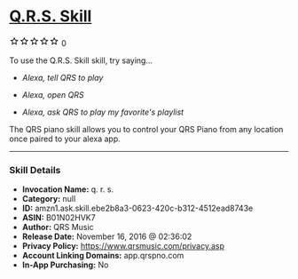 # [Q.R.S. Skill](http://alexa.amazon.com/#skills/amzn1.ask.skill.ebe2b8a3-0623-420c-b312-4512ead8743e)
![0 stars](../../images/ic_star_border_black_18dp_1x.png)![0 stars](../../images/ic_star_border_black_18dp_1x.png)![0 stars](../../images/ic_star_border_black_18dp_1x.png)![0 stars](../../images/ic_star_border_black_18dp_1x.png)![0 stars](../../images/ic_star_border_black_18dp_1x.png) 0

To use the Q.R.S. Skill skill, try saying...

* *Alexa, tell QRS to play*

* *Alexa, open QRS*

* *Alexa, ask QRS to play my favorite's playlist*

The QRS piano skill allows you to control your QRS Piano from any location once paired to your alexa app.

***

### Skill Details

* **Invocation Name:** q. r. s.
* **Category:** null
* **ID:** amzn1.ask.skill.ebe2b8a3-0623-420c-b312-4512ead8743e
* **ASIN:** B01N02HVK7
* **Author:** QRS Music
* **Release Date:** November 16, 2016 @ 02:36:02
* **Privacy Policy:** https://www.qrsmusic.com/privacy.asp
* **Account Linking Domains:** app.qrspno.com
* **In-App Purchasing:** No
